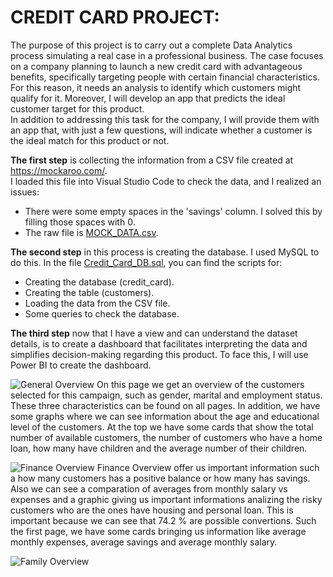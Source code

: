 # CREDIT CARD PROJECT:
The purpose of this project is to carry out a complete Data Analytics process simulating a real case in a professional business. 
The case focuses on a company planning to launch a new credit card with advantageous benefits, specifically targeting people with certain financial characteristics.
For this reason, it needs an analysis to identify which customers might qualify for it. Moreover, I will develop an app that predicts the ideal customer target for this product.   
In addition to addressing this task for the company, I will provide them with an app that, with just a few questions, will indicate whether a customer is the ideal match for this product or not.  

**The first step** is collecting the information from a CSV file created at https://mockaroo.com/.  
I loaded this file into Visual Studio Code to check the data, and I realized an issues:  
  * There were some empty spaces in the 'savings' column. I solved this by filling those spaces with 0.
  * The raw file is [MOCK_DATA.csv](https://github.com/JaviDoria/Credit-Card-Project/tree/main/MOCK_DATA.csv).

__The second step__ in this process is creating the database. I used MySQL to do this.
In the file [Credit_Card_DB.sql](https://github.com/JaviDoria/Credit-Card-Project/tree/main/Credit_Card_DB.sql), you can find the scripts for:

  * Creating the database (credit_card).
  * Creating the table (customers).
  * Loading the data from the CSV file.
  * Some queries to check the database.

**The third step** now that I have a view and can understand the dataset details, is to create a dashboard that facilitates interpreting the data and simplifies decision-making regarding this product.
To face this, I will use Power BI to create the dashboard.

![General Overview](https://github.com/user-attachments/assets/2d56e820-e068-4b53-a463-0ec2ae46e422)
On this page we get an overview of the customers selected for this campaign, such as gender, marital and employment status. These three characteristics can be found on all pages.
In addition, we have some graphs where we can see information about the age and educational level of the customers.
At the top we have some cards that show the total number of available customers, the number of customers who have a home loan, how many have children and the average number of their children.

![Finance Overview](https://github.com/user-attachments/assets/f20e8afc-fffa-47a5-933c-0a66aeef3476)
Finance Overview offer us important information such a how many customers has a positive balance or how many has savings.
Also we can see a comparation of averages from monthly salary vs expenses and a graphic giving us important informations analizing the risky customers who are the ones have housing and personal loan. This is important because we can see that 74.2 % are possible convertions.
Such the first page, we have some cards bringing us information like average monthly expenses, average savings and average monthly salary.

![Family Overview](https://github.com/user-attachments/assets/2439eebb-1a6a-45f8-9797-725498c365b4)


